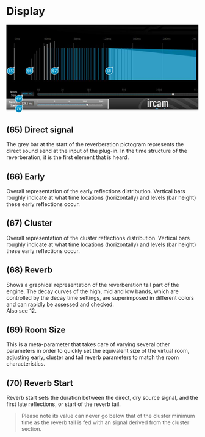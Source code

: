 # Display

![](include/spat_14.jpg)

## (65) Direct signal
The grey bar at the start of the reverberation pictogram represents the direct sound send at the input of the plug-in. 
In the time structure of the reverberation, it is the first element that is heard.


## (66) Early
Overall representation of the early reflections distribution. Vertical bars roughly indicate at what time locations 
(horizontally) and levels (bar height) these early reflections occur.


## (67) Cluster
Overall representation of the cluster reflections distribution. Vertical bars roughly indicate at what time locations 
(horizontally) and levels (bar height) these early reflections occur.


## (68) Reverb
Shows a graphical representation of the reverberation tail part of the engine. The decay curves of the high, mid and low
bands, which are controlled by the decay time settings, are superimposed in different colors and can rapidly be assessed
and checked.  
Also see 12.


## (69) Room Size
This is a meta-parameter that takes care of varying several other parameters in order to quickly set the equivalent size of
the virtual room, adjusting early, cluster and tail reverb parameters to match the room characteristics.


## (70) Reverb Start
Reverb start sets the duration between the direct, dry source signal, and the first late reflections, or start of the reverb tail.
> Please note its value can never go below that of the cluster minimum time as the reverb tail is fed with an signal derived
from the cluster section.

